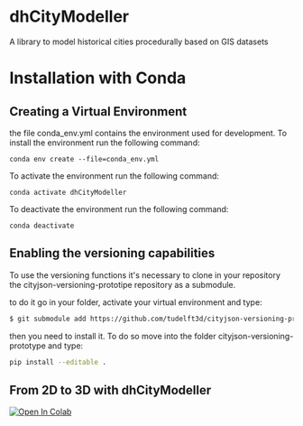 # dhCityModeller
A library to model historical cities procedurally based on GIS datasets

# Installation with Conda
## Creating a Virtual Environment
the file conda_env.yml contains the environment used for development.
To install the environment run the following command:
```
conda env create --file=conda_env.yml
```
To activate the environment run the following command:
```
conda activate dhCityModeller
```
To deactivate the environment run the following command:
```
conda deactivate
```

## Enabling the versioning capabilities
To use the versioning functions it's necessary to clone in your repository the cityjson-versioning-prototipe repository as a submodule. 

to do it go in your folder, activate your virtual environment and type:
```bash
$ git submodule add https://github.com/tudelft3d/cityjson-versioning-prototype.git
```

then you need to install it. To do so move into the folder cityjson-versioning-prototype and type:

```bash
pip install --editable .
```

## From 2D to 3D with dhCityModeller
<a target="_blank" href="https://colab.research.google.com/github/BeatriceVaienti/dhCityModeller/blob/master/functionality_test_3D_generation.ipynb">
  <img src="https://colab.research.google.com/assets/colab-badge.svg" alt="Open In Colab"/>
</a>

